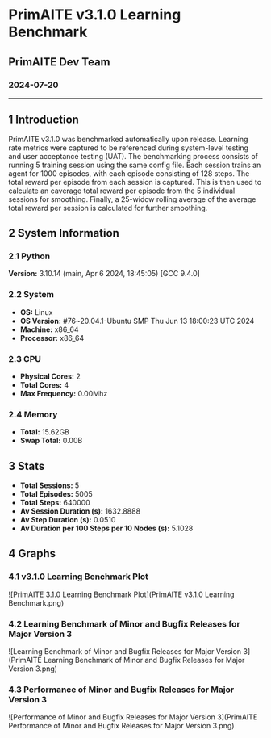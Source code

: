 # PrimAITE v3.1.0 Learning Benchmark
## PrimAITE Dev Team
### 2024-07-20

---
## 1 Introduction
PrimAITE v3.1.0 was benchmarked automatically upon release. Learning rate metrics were captured to be referenced during system-level testing and user acceptance testing (UAT).
The benchmarking process consists of running 5 training session using the same config file. Each session trains an agent for 1000 episodes, with each episode consisting of 128 steps.
The total reward per episode from each session is captured. This is then used to calculate an caverage total reward per episode from the 5 individual sessions for smoothing. Finally, a 25-widow rolling average of the average total reward per session is calculated for further smoothing.
## 2 System Information
### 2.1 Python
**Version:** 3.10.14 (main, Apr  6 2024, 18:45:05) [GCC 9.4.0]
### 2.2 System
- **OS:** Linux
- **OS Version:** #76~20.04.1-Ubuntu SMP Thu Jun 13 18:00:23 UTC 2024
- **Machine:** x86_64
- **Processor:** x86_64
### 2.3 CPU
- **Physical Cores:** 2
- **Total Cores:** 4
- **Max Frequency:** 0.00Mhz
### 2.4 Memory
- **Total:** 15.62GB
- **Swap Total:** 0.00B
## 3 Stats
- **Total Sessions:** 5
- **Total Episodes:** 5005
- **Total Steps:** 640000
- **Av Session Duration (s):** 1632.8888
- **Av Step Duration (s):** 0.0510
- **Av Duration per 100 Steps per 10 Nodes (s):** 5.1028
## 4 Graphs
### 4.1 v3.1.0 Learning Benchmark Plot
![PrimAITE 3.1.0 Learning Benchmark Plot](PrimAITE v3.1.0 Learning Benchmark.png)
### 4.2 Learning Benchmark of Minor and Bugfix Releases for Major Version 3
![Learning Benchmark of Minor and Bugfix Releases for Major Version 3](PrimAITE Learning Benchmark of Minor and Bugfix Releases for Major Version 3.png)
### 4.3 Performance of Minor and Bugfix Releases for Major Version 3
![Performance of Minor and Bugfix Releases for Major Version 3](PrimAITE Performance of Minor and Bugfix Releases for Major Version 3.png)
